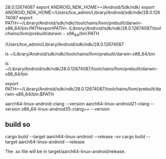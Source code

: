 28.0.12674087
export ANDROID_NDK_HOME=~/Android/Sdk/ndk/<version>
export ANDROID_NDK_HOME=/Users/tce_admin/Library/Android/sdk/ndk/28.0.12674087
export PATH=~/Library/Android/sdk/ndk/<ndk-version>/toolchains/llvm/prebuilt/darwin-x86_64/bin:$PATH
export PATH=~/Library/Android/sdk/ndk/28.0.12674087/toolchains/llvm/prebuilt/darwin-x86_64/bin:$PATH

/Users/tce_admin/Library/Android/sdk/ndk/28.0.12674087

ls ~/Library/Android/sdk/ndk/<ndk-version>/toolchains/llvm/prebuilt/darwin-x86_64/bin

ls ~/Library/Android/sdk/ndk/28.0.12674087/toolchains/llvm/prebuilt/darwin-x86_64/bin

export PATH=~/Library/Android/sdk/ndk/28.0.12674087/toolchains/llvm/prebuilt/darwin-x86_64/bin:$PATH

aarch64-linux-android-clang --version
aarch64-linux-android21-clang --version
x86_64-linux-android35-clang++ --version

## build so

cargo build --target aarch64-linux-android --release -vv
cargo build --target aarch64-linux-android --release

The .so file will be in target/aarch64-linux-android/release.
